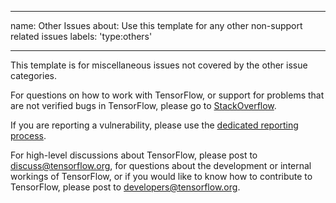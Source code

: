 --------------------------------------------------------------------------------

name: Other Issues about: Use this template for any other non-support related
issues labels: 'type:others'

---

This template is for miscellaneous issues not covered by the other issue categories.

For questions on how to work with TensorFlow, or support for problems that are not verified bugs in TensorFlow, please go to [StackOverflow](https://stackoverflow.com/questions/tagged/tensorflow).

If you are reporting a vulnerability, please use the [dedicated reporting process](https://github.com/tensorflow/tensorflow/blob/master/SECURITY.md).

For high-level discussions about TensorFlow, please post to discuss@tensorflow.org, for questions about the development or internal workings of TensorFlow, or if you would like to know how to contribute to TensorFlow, please post to developers@tensorflow.org.
